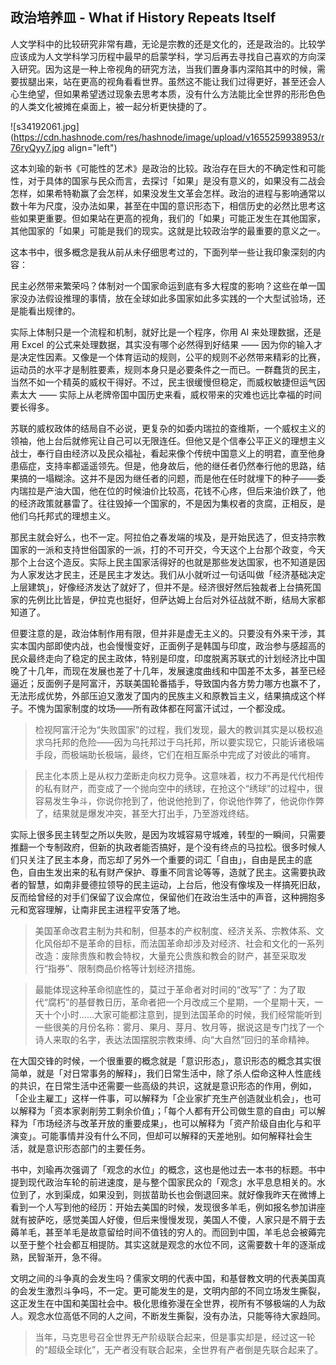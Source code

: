 ## 政治培养皿 - What if History Repeats Itself

人文学科中的比较研究非常有趣，无论是宗教的还是文化的，还是政治的。比较学应该成为人文学科学习历程中最早的启蒙学科，学习后再去寻找自己喜欢的方向深入研究。因为这是一种上帝视角的研究方法，当我们置身事内深陷其中的时候，需要拔腿出来，站在更高的视角看看世界。虽然这不能让我们过得更好，甚至还会人心生绝望，但如果希望透过现象去思考本质，没有什么方法能比全世界的形形色色的人类文化被摊在桌面上，被一起分析更快捷的了。


![s34192061.jpg](https://cdn.hashnode.com/res/hashnode/image/upload/v1655259938953/r76ryQyy7.jpg align="left")

这本刘瑜的新书《可能性的艺术》是政治的比较。政治存在巨大的不确定性和可能性，对于具体的国家与民众而言，去探讨「如果」是没有意义的，如果没有二战会怎样，如果希特勒赢了会怎样，如果没发生文革会怎样。政治的进程与影响通常以数十年为尺度，没办法如果，甚至在中国的意识形态下，相信历史的必然比思考这些如果更重要。但如果站在更高的视角，我们的「如果」可能正发生在其他国家，其他国家的「如果」可能是我们的现实。这就是比较政治学的最重要的意义之一。

这本书中，很多概念是我从前从未仔细思考过的，下面列举一些让我印象深刻的内容：

民主必然带来繁荣吗？体制对一个国家命运到底有多大程度的影响？这些在单一国家没办法假设推理的事情，放在全球如此多国家如此多实践的一个大型试验场，还是能看出规律的。

实际上体制只是一个流程和机制，就好比是一个程序，你用 AI 来处理数据，还是用 Excel 的公式来处理数据，其实没有哪个必然得到好结果 —— 因为你的输入才是决定性因素。又像是一个体育运动的规则，公平的规则不必然带来精彩的比赛，运动员的水平才是制胜要素，规则本身只是必要条件之一而已。一群蠢货的民主，当然不如一个精英的威权干得好。不过，民主很缓慢但稳定，而威权敏捷但运气因素太大 —— 实际上从老牌帝国中国历史来看，威权带来的灾难也远比幸福的时间要长得多。

苏联的威权政体的结局自不必说，更复杂的如委内瑞拉的查维斯，一个威权主义的领袖，他上台后就修宪让自己可以无限连任。但他又是个信奉公平正义的理想主义战士，奉行自由经济以及民众福祉，看起来像个传统中国意义上的明君，直至他身患癌症，支持率都遥遥领先。但是，他身故后，他的继任者仍然奉行他的思路，结果搞的一塌糊涂。这并不是因为继任者的问题，而是他在任时就埋下的种子——委内瑞拉是产油大国，他在位的时候油价比较高，花钱不心疼，但后来油价跌了，他的经济政策就暴雷了。往往毁掉一个国家的，不是因为集权者的贪腐，正相反，是他们乌托邦式的理想主义。

那民主就会好么，也不一定。阿拉伯之春发端的埃及，是开始民选了，但支持宗教国家的一派和支持世俗国家的一派，打的不可开交，今天这个上台那个政变，今天那个上台这个造反。实际上民主国家活得好的也就是那些发达国家，也不知道是因为人家发达才民主，还是民主才发达。我们从小就听过一句话叫做「经济基础决定上层建筑」，好像经济发达了就好了，但并不是。经济很好然后独裁者上台搞死国家的先例比比皆是，伊拉克也挺好，但萨达姆上台后对外征战就不断，结局大家都知道了。

但要注意的是，政治体制作用有限，但并非是虚无主义的。只要没有外来干涉，其实本国内部即使内战，也会慢慢变好，正面例子是韩国与印度，政治参与感超高的民众最终走向了稳定的民主政体，特别是印度，印度脱离苏联式的计划经济比中国晚了十几年，而现在发展也差了十几年，发展速度曲线和中国差不太多，甚至已经逼近；反面例子是阿富汗，苏联美国轮番插手，导致国内各方势力哪方也赢不了，无法形成优势，外部压迫又激发了国内的民族主义和原教旨主义，结果搞成这个样子。不愧为国家制度的坟场——所有政体都在阿富汗试过，一个都没成。

> 检视阿富汗沦为“失败国家”的过程，我们发现，最大的教训其实是以极权追求乌托邦的危险——因为乌托邦过于乌托邦，所以要实现它，只能诉诸极端手段，而极端助长极端，最终，它们在相互厮杀中完成了对彼此的哺育。


> 民主化本质上是从权力垄断走向权力竞争。这意味着，权力不再是代代相传的私有财产，而变成了一个抛向空中的绣球，在抢这个“绣球”的过程中，很容易发生争斗，你说你抢到了，他说他抢到了，你说他作弊了，他说你作弊了，结果就是爆发冲突，甚至大打出手，乃至游戏终结。

实际上很多民主转型之所以失败，是因为攻城容易守城难，转型的一瞬间，只需要推翻一个专制政府，但新的执政者能否搞好，是个没有终点的马拉松。很多时候人们只关注了民主本身，而忘却了另外一个重要的词汇「自由」，自由是民主的底色，自由生发出来的私有财产保护、尊重不同言论等等，造就了民主。这需要执政者的智慧，如南非曼德拉领导的民主运动，上台后，他没有像埃及一样搞死旧敌，反而给曾经的对手们保留了议会席位，保留他们在政治生活中的声音，这种拥抱多元和宽容理解，让南非民主进程平安落了地。

> 美国革命改君主制为共和制，但基本的产权制度、经济关系、宗教体系、文化风俗却不是革命的目标，而法国革命却涉及对经济、社会和文化的一系列改造：废除贵族和教会特权，大量充公贵族和教会的财产，甚至采取发行“指券”、限制商品价格等计划经济措施。

> 最能体现这种革命彻底性的，莫过于革命者对时间的“改写”了：为了取代“腐朽”的基督教日历，革命者把一个月改成三个星期，一个星期十天，一天十个小时……大家可能都注意到，提到法国革命的时候，我们经常能听到一些很美的月份名称：雾月、果月、芽月、牧月等，据说这是专门找了一个诗人来取的名字，表达法国摆脱宗教束缚、向“大自然”回归的革命精神。

在大国交锋的时候，一个很重要的概念就是「意识形态」，意识形态的概念其实很简单，就是「对日常事务的解释」，我们日常生活中，除了杀人偿命这种人性底线的共识，在日常生活中还需要一些高级的共识，这就是意识形态的作用，例如，「企业主雇工」这样一件事，可以解释为「企业家扩充生产创造就业机会」，也可以解释为「资本家剥削劳工剩余价值」；「每个人都有开公司做生意的自由」可以解释为「市场经济与改革开放的重要成果」，也可以解释为「资产阶级自由化与和平演变」。可能事情并没有什么不同，但却可以解释的天差地别。如何解释社会生活，就是意识形态部门的主要任务。

书中，刘瑜再次强调了「观念的水位」的概念，这也是他过去一本书的标题。书中提到现代政治车轮的前进速度，是与整个国家民众的「观念」水平息息相关的。水位到了，水到渠成，如果没到，则拔苗助长也会倒退回来。就好像我昨天在微博上看到一个人写到他的经历：开始去美国的时候，发现很多羊毛，例如报名参加讲座就有披萨吃，感觉美国人好傻，但后来慢慢发现，美国人不傻，人家只是不屑于去薅羊毛，甚至羊毛是故意留给时间不值钱的穷人的。而回到中国，羊毛总会被薅完以至于整个社会都互相提防。其实这就是观念的水位不同，这需要数十年的逐渐成熟，民智渐开，急不得。

文明之间的斗争真的会发生吗？儒家文明的代表中国，和基督教文明的代表美国真的会发生激烈斗争吗，不一定。更可能发生的是，文明内部的不同立场发生撕裂，这正发生在中国和美国社会中。极化思维弥漫在全世界，视所有不够极端的人为敌人。观念水位高低不同的人之间，不断发生撕裂，没有办法，只能等待大家趋同。

> 当年，马克思号召全世界无产阶级联合起来，但是事实却是，经过这一轮的“超级全球化”，无产者没有联合起来，全世界有产者倒是先联合起来了。


